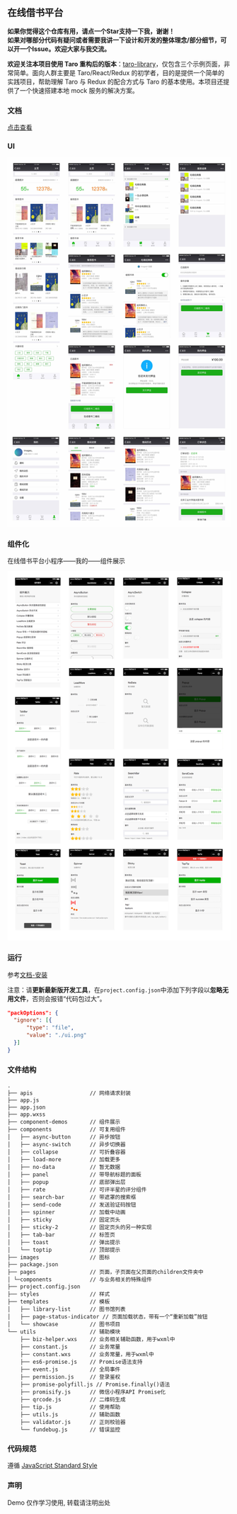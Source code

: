 ## 在线借书平台

**如果你觉得这个仓库有用，请点一个Star支持一下我，谢谢！**  
**如果对哪部分代码有疑问或者需要我讲一下设计和开发的整体理念/部分细节，可以开一个Issue。欢迎大家与我交流。**

**欢迎关注本项目使用 Taro 重构后的版本**：[taro-library](https://github.com/imageslr/taro-library)，仅包含三个示例页面，非常简单。面向人群主要是 Taro/React/Redux 的初学者，目的是提供一个简单的实践项目，帮助理解 Taro 与 Redux 的配合方式与 Taro 的基本使用。本项目还提供了一个快速搭建本地 mock 服务的解决方案。

### 文档
[点击查看](https://imageslr.github.io/weapp-library)

### UI
![ui](./ui.png)

### 组件化
在线借书平台小程序——我的——组件展示

![组件展示](./component.png)

### 运行
参考[文档-安装](https://imageslr.github.io/weapp-library/guide/install.html)

注意：请**更新最新版开发工具**，在`project.config.json`中添加下列字段以**忽略无用文件**，否则会报错“代码包过大”。

```JSON
"packOptions": {
  "ignore": [{
      "type": "file",
      "value": "./ui.png"
  }]
}
```

### 文件结构

```
.
├── apis                  // 网络请求封装
├── app.js
├── app.json
├── app.wxss
├── component-demos       // 组件展示
├── components            // 可复用组件
│   ├── async-button      // 异步按钮
│   ├── async-switch      // 异步切换器
│   ├── collapse          // 可折叠容器
│   ├── load-more         // 加载更多
│   ├── no-data           // 暂无数据
│   ├── panel             // 带导航标题的面板
│   ├── popup             // 底部弹出层
│   ├── rate              // 可评半星的评分组件
│   ├── search-bar        // 带遮罩的搜索框
│   ├── send-code         // 发送验证码按钮
│   ├── spinner           // 加载中动画
│   ├── sticky            // 固定页头
│   ├── sticky-2          // 固定页头的另一种实现
│   ├── tab-bar           // 标签页
│   ├── toast             // 弹出提示
│   └── toptip            // 顶部提示
├── images                // 图标
├── package.json
├── pages                 // 页面，子页面在父页面的children文件夹中
│ └─components            // 与业务相关的特殊组件
├── project.config.json
├── styles                // 样式
├── templates             // 模板
│   ├── library-list      // 图书馆列表
│   ├── page-status-indicator // 页面加载状态，带有一个“重新加载”按钮
│   └── showcase          // 图书项目
└── utils                 // 辅助模块
    ├── biz-helper.wxs    // 业务相关辅助函数，用于wxml中
    ├── constant.js       // 业务常量
    ├── constant.wxs      // 业务常量，用于wxml中
    ├── es6-promise.js    // Promise语法支持
    ├── event.js          // 全局事件
    ├── permission.js     // 登录鉴权
    ├── promise-polyfill.js // Promise.finally()语法
    ├── promisify.js      // 微信小程序API Promise化
    ├── qrcode.js         // 二维码生成
    ├── tip.js            // 使用帮助
    ├── utils.js          // 辅助函数
    ├── validator.js      // 正则校验器
    └── fundebug.js       // 错误监控
```

### 代码规范
遵循 [JavaScript Standard Style](https://standardjs.com/readme-zhcn.html)

### 声明
Demo 仅作学习使用, 转载请注明出处
